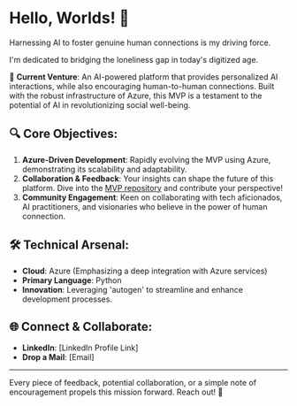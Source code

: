 # Hello, Worlds! 👋

Harnessing AI to foster genuine human connections is my driving force. 

I'm dedicated to bridging the loneliness gap in today's digitized age.

🚀 **Current Venture**: An AI-powered platform that provides personalized AI interactions, while also encouraging human-to-human connections. Built with the robust infrastructure of Azure, this MVP is a testament to the potential of AI in revolutionizing social well-being.

## 🔍 Core Objectives:

1. **Azure-Driven Development**: Rapidly evolving the MVP using Azure, demonstrating its scalability and adaptability.
2. **Collaboration & Feedback**: Your insights can shape the future of this platform. Dive into the [MVP repository](link-to-the-repo) and contribute your perspective!
3. **Community Engagement**: Keen on collaborating with tech aficionados, AI practitioners, and visionaries who believe in the power of human connection.

## 🛠 Technical Arsenal:

- **Cloud**: Azure (Emphasizing a deep integration with Azure services)
- **Primary Language**: Python
- **Innovation**: Leveraging 'autogen' to streamline and enhance development processes.

## 🌐 Connect & Collaborate:

- **LinkedIn**: [LinkedIn Profile Link]
- **Drop a Mail**: [Email]

---

Every piece of feedback, potential collaboration, or a simple note of encouragement propels this mission forward. Reach out! 🌟

